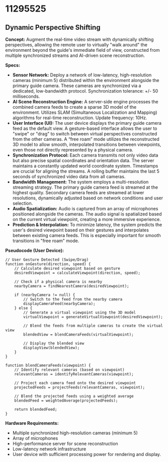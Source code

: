 # 11295525

## Dynamic Perspective Shifting

**Concept:** Augment the real-time video stream with dynamically shifting perspectives, allowing the remote user to virtually "walk around" the environment beyond the guide's immediate field of view, constructed from multiple synchronized streams and AI-driven scene reconstruction.

**Specs:**

*   **Sensor Network:** Deploy a network of low-latency, high-resolution cameras (minimum 5) distributed within the environment alongside the primary guide camera. These cameras are synchronized via a dedicated, low-bandwidth protocol. Synchronization tolerance: +/- 50 milliseconds.
*   **AI Scene Reconstruction Engine:** A server-side engine processes the combined camera feeds to create a sparse 3D model of the environment. Utilizes SLAM (Simultaneous Localization and Mapping) algorithms for real-time reconstruction. Update frequency: 10Hz.
*   **User Interface (UI):** The user device displays the primary guide camera feed as the default view. A gesture-based interface allows the user to "swipe" or "drag" to switch between virtual perspectives constructed from the other cameras. A “free roam” mode utilizes the reconstructed 3D model to allow smooth, interpolated transitions between viewpoints, even those not directly represented by a physical camera.
*   **Synchronization Protocol:**  Each camera transmits not only video data but also precise spatial coordinates and orientation data. The server maintains a constantly updated world coordinate system. Timestamps are crucial for aligning the streams. A rolling buffer maintains the last 5 seconds of synchronized video data from all cameras.
*   **Bandwidth Management:**  The system employs a multi-resolution streaming strategy. The primary guide camera feed is streamed at the highest quality. Secondary camera feeds are streamed at lower resolutions, dynamically adjusted based on network conditions and user selection.
*   **Audio Spatialization:** Audio is captured from an array of microphones positioned alongside the cameras. The audio signal is spatialized based on the current virtual viewpoint, creating a more immersive experience.
*   **Prediction & Interpolation:**  To minimize latency, the system predicts the user's desired viewpoint based on their gestures and interpolates between existing camera feeds. This is especially important for smooth transitions in "free roam" mode.

**Pseudocode (User Device):**

```
// User Gesture Detected (Swipe/Drag)
function onGesture(direction, speed) {
    // Calculate desired viewpoint based on gesture
    desiredViewpoint = calculateViewpoint(direction, speed);

    // Check if a physical camera is nearby
    nearbyCamera = findNearestCamera(desiredViewpoint);

    if (nearbyCamera != null) {
        // Switch to the feed from the nearby camera
        displayCameraFeed(nearbyCamera);
    } else {
        // Generate a virtual viewpoint using the 3D model
        virtualViewpoint = generateVirtualViewpoint(desiredViewpoint);

        // Blend the feeds from multiple cameras to create the virtual view
        blendedView = blendCameraFeeds(virtualViewpoint);

        // Display the blended view
        displayView(blendedView);
    }
}

function blendCameraFeeds(viewpoint) {
    // Identify relevant cameras (based on viewpoint)
    relevantCameras = identifyRelevantCameras(viewpoint);

    // Project each camera feed onto the desired viewpoint
    projectedFeeds = projectFeeds(relevantCameras, viewpoint);

    // Blend the projected feeds using a weighted average
    blendedFeed = weightedAverage(projectedFeeds);

    return blendedFeed;
}
```

**Hardware Requirements:**

*   Multiple synchronized high-resolution cameras (minimum 5)
*   Array of microphones
*   High-performance server for scene reconstruction
*   Low-latency network infrastructure
*   User device with sufficient processing power for rendering and display.